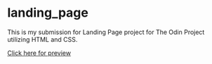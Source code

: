 # landing_page

This is my submission for Landing Page project for The Odin Project utilizing HTML and CSS.

<a href="https://xxriz.github.io/landing_page/">Click here for preview</a>
